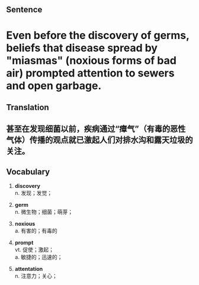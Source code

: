 ## Sentence

<h1>Even before the discovery of germs, beliefs that disease spread by "miasmas" (noxious forms of bad air) prompted attention to sewers and open garbage.</h1>

## Translation

<h2>甚至在发现细菌以前，疾病通过“瘴气”（有毒的恶性气体）传播的观点就已激起人们对排水沟和露天垃圾的关注。</h2>


## Vocabulary     

1. **discovery**   
n. 发现；发觉；      

2. **germ**      
n. 微生物；细菌；萌芽；     

3. **noxious**     
a. 有害的；有毒的       

4. **prompt**    
vt. 促使；激起；    
a. 敏捷的；迅速的；     

5. **attentation**      
n. 注意力；关心；     

